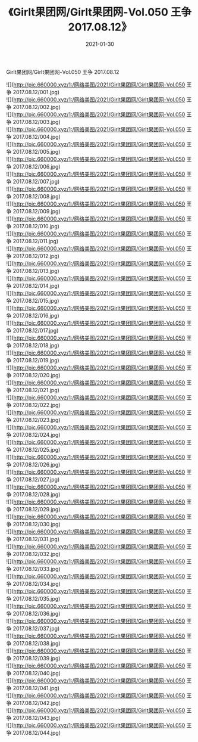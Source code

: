 ﻿---
layout: post
title:  《Girlt果团网/Girlt果团网-Vol.050 王争 2017.08.12》
date:   2021-01-30
img: http://pic.660000.xyz/1:/网络美图/2021/Girlt果团网/Girlt果团网-Vol.050 王争 2017.08.12/000.jpg
categories: [美女, 清纯, 唯美]
---

Girlt果团网/Girlt果团网-Vol.050 王争 2017.08.12

 ![](http://pic.660000.xyz/1:/网络美图/2021/Girlt果团网/Girlt果团网-Vol.050 王争 2017.08.12/001.jpg) <br>![](http://pic.660000.xyz/1:/网络美图/2021/Girlt果团网/Girlt果团网-Vol.050 王争 2017.08.12/002.jpg) <br>![](http://pic.660000.xyz/1:/网络美图/2021/Girlt果团网/Girlt果团网-Vol.050 王争 2017.08.12/003.jpg) <br>![](http://pic.660000.xyz/1:/网络美图/2021/Girlt果团网/Girlt果团网-Vol.050 王争 2017.08.12/004.jpg) <br>![](http://pic.660000.xyz/1:/网络美图/2021/Girlt果团网/Girlt果团网-Vol.050 王争 2017.08.12/005.jpg) <br>![](http://pic.660000.xyz/1:/网络美图/2021/Girlt果团网/Girlt果团网-Vol.050 王争 2017.08.12/006.jpg) <br>![](http://pic.660000.xyz/1:/网络美图/2021/Girlt果团网/Girlt果团网-Vol.050 王争 2017.08.12/007.jpg) <br>![](http://pic.660000.xyz/1:/网络美图/2021/Girlt果团网/Girlt果团网-Vol.050 王争 2017.08.12/008.jpg) <br>![](http://pic.660000.xyz/1:/网络美图/2021/Girlt果团网/Girlt果团网-Vol.050 王争 2017.08.12/009.jpg) <br>![](http://pic.660000.xyz/1:/网络美图/2021/Girlt果团网/Girlt果团网-Vol.050 王争 2017.08.12/010.jpg) <br>![](http://pic.660000.xyz/1:/网络美图/2021/Girlt果团网/Girlt果团网-Vol.050 王争 2017.08.12/011.jpg) <br>![](http://pic.660000.xyz/1:/网络美图/2021/Girlt果团网/Girlt果团网-Vol.050 王争 2017.08.12/012.jpg) <br>![](http://pic.660000.xyz/1:/网络美图/2021/Girlt果团网/Girlt果团网-Vol.050 王争 2017.08.12/013.jpg) <br>![](http://pic.660000.xyz/1:/网络美图/2021/Girlt果团网/Girlt果团网-Vol.050 王争 2017.08.12/014.jpg) <br>![](http://pic.660000.xyz/1:/网络美图/2021/Girlt果团网/Girlt果团网-Vol.050 王争 2017.08.12/015.jpg) <br>![](http://pic.660000.xyz/1:/网络美图/2021/Girlt果团网/Girlt果团网-Vol.050 王争 2017.08.12/016.jpg) <br>![](http://pic.660000.xyz/1:/网络美图/2021/Girlt果团网/Girlt果团网-Vol.050 王争 2017.08.12/017.jpg) <br>![](http://pic.660000.xyz/1:/网络美图/2021/Girlt果团网/Girlt果团网-Vol.050 王争 2017.08.12/018.jpg) <br>![](http://pic.660000.xyz/1:/网络美图/2021/Girlt果团网/Girlt果团网-Vol.050 王争 2017.08.12/019.jpg) <br>![](http://pic.660000.xyz/1:/网络美图/2021/Girlt果团网/Girlt果团网-Vol.050 王争 2017.08.12/020.jpg) <br>![](http://pic.660000.xyz/1:/网络美图/2021/Girlt果团网/Girlt果团网-Vol.050 王争 2017.08.12/021.jpg) <br>![](http://pic.660000.xyz/1:/网络美图/2021/Girlt果团网/Girlt果团网-Vol.050 王争 2017.08.12/022.jpg) <br>![](http://pic.660000.xyz/1:/网络美图/2021/Girlt果团网/Girlt果团网-Vol.050 王争 2017.08.12/023.jpg) <br>![](http://pic.660000.xyz/1:/网络美图/2021/Girlt果团网/Girlt果团网-Vol.050 王争 2017.08.12/024.jpg) <br>![](http://pic.660000.xyz/1:/网络美图/2021/Girlt果团网/Girlt果团网-Vol.050 王争 2017.08.12/025.jpg) <br>![](http://pic.660000.xyz/1:/网络美图/2021/Girlt果团网/Girlt果团网-Vol.050 王争 2017.08.12/026.jpg) <br>![](http://pic.660000.xyz/1:/网络美图/2021/Girlt果团网/Girlt果团网-Vol.050 王争 2017.08.12/027.jpg) <br>![](http://pic.660000.xyz/1:/网络美图/2021/Girlt果团网/Girlt果团网-Vol.050 王争 2017.08.12/028.jpg) <br>![](http://pic.660000.xyz/1:/网络美图/2021/Girlt果团网/Girlt果团网-Vol.050 王争 2017.08.12/029.jpg) <br>![](http://pic.660000.xyz/1:/网络美图/2021/Girlt果团网/Girlt果团网-Vol.050 王争 2017.08.12/030.jpg) <br>![](http://pic.660000.xyz/1:/网络美图/2021/Girlt果团网/Girlt果团网-Vol.050 王争 2017.08.12/031.jpg) <br>![](http://pic.660000.xyz/1:/网络美图/2021/Girlt果团网/Girlt果团网-Vol.050 王争 2017.08.12/032.jpg) <br>![](http://pic.660000.xyz/1:/网络美图/2021/Girlt果团网/Girlt果团网-Vol.050 王争 2017.08.12/033.jpg) <br>![](http://pic.660000.xyz/1:/网络美图/2021/Girlt果团网/Girlt果团网-Vol.050 王争 2017.08.12/034.jpg) <br>![](http://pic.660000.xyz/1:/网络美图/2021/Girlt果团网/Girlt果团网-Vol.050 王争 2017.08.12/035.jpg) <br>![](http://pic.660000.xyz/1:/网络美图/2021/Girlt果团网/Girlt果团网-Vol.050 王争 2017.08.12/036.jpg) <br>![](http://pic.660000.xyz/1:/网络美图/2021/Girlt果团网/Girlt果团网-Vol.050 王争 2017.08.12/037.jpg) <br>![](http://pic.660000.xyz/1:/网络美图/2021/Girlt果团网/Girlt果团网-Vol.050 王争 2017.08.12/038.jpg) <br>![](http://pic.660000.xyz/1:/网络美图/2021/Girlt果团网/Girlt果团网-Vol.050 王争 2017.08.12/039.jpg) <br>![](http://pic.660000.xyz/1:/网络美图/2021/Girlt果团网/Girlt果团网-Vol.050 王争 2017.08.12/040.jpg) <br>![](http://pic.660000.xyz/1:/网络美图/2021/Girlt果团网/Girlt果团网-Vol.050 王争 2017.08.12/041.jpg) <br>![](http://pic.660000.xyz/1:/网络美图/2021/Girlt果团网/Girlt果团网-Vol.050 王争 2017.08.12/042.jpg) <br>![](http://pic.660000.xyz/1:/网络美图/2021/Girlt果团网/Girlt果团网-Vol.050 王争 2017.08.12/043.jpg) <br>![](http://pic.660000.xyz/1:/网络美图/2021/Girlt果团网/Girlt果团网-Vol.050 王争 2017.08.12/044.jpg) <br>